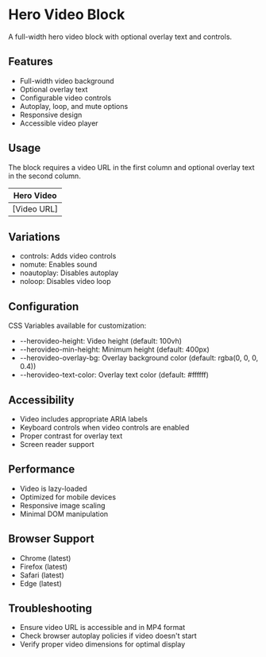 # Hero Video Block

A full-width hero video block with optional overlay text and controls.

## Features

- Full-width video background
- Optional overlay text
- Configurable video controls
- Autoplay, loop, and mute options
- Responsive design
- Accessible video player

## Usage

The block requires a video URL in the first column and optional overlay text in the second column.

| Hero Video  |
| ----------- |
| [Video URL] |

## Variations

- controls: Adds video controls
- nomute: Enables sound
- noautoplay: Disables autoplay
- noloop: Disables video loop

## Configuration

CSS Variables available for customization:

- --herovideo-height: Video height (default: 100vh)
- --herovideo-min-height: Minimum height (default: 400px)
- --herovideo-overlay-bg: Overlay background color (default: rgba(0, 0, 0, 0.4))
- --herovideo-text-color: Overlay text color (default: #ffffff)

## Accessibility

- Video includes appropriate ARIA labels
- Keyboard controls when video controls are enabled
- Proper contrast for overlay text
- Screen reader support

## Performance

- Video is lazy-loaded
- Optimized for mobile devices
- Responsive image scaling
- Minimal DOM manipulation

## Browser Support

- Chrome (latest)
- Firefox (latest)
- Safari (latest)
- Edge (latest)

## Troubleshooting

- Ensure video URL is accessible and in MP4 format
- Check browser autoplay policies if video doesn't start
- Verify proper video dimensions for optimal display
